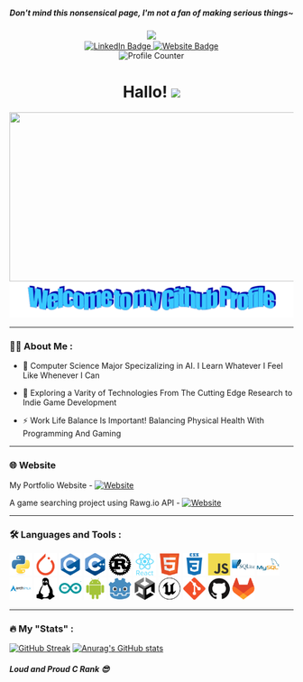 <div id="header" align="center">
  <h5>Don't mind this nonsensical page, I'm not a fan of making serious things~</h5>
  <!-- Funny gif -->
  <img src="https://i.giphy.com/media/v1.Y2lkPTc5MGI3NjExZXhiOXRoNWVjcWZqamw5OTZnbWVwaTV5Yjg4N3pzY2YzZDJ2ZWkzOSZlcD12MV9pbnRlcm5hbF9naWZfYnlfaWQmY3Q9Zw/l0MYQOl03dI0EfNE4/giphy.gif" width="100"/>

<!-- Buttons to my socials -->

<div id="badges">
    <a href="https://www.linkedin.com/in/ryan-yan-b296a4205/">
      <img src="https://img.shields.io/badge/LinkedIn-blue?style=for-the-badge&logo=linkedin&logoColor=white" alt="LinkedIn Badge"/>
    </a>
    <a href="https://madrobot9182.github.io/">
      <img src="https://img.shields.io/website?style=for-the-badge&logo=github&logoColor=white&url=https://madrobot9182.github.io/" alt="Website Badge"/>
    </a>
  </div>

<!-- Profile view Counter -->

<img src="https://komarev.com/ghpvc/?username=Madrobot9182&style=flat-square&color=blue" alt="Profile Counter"/>

<!-- hey there -->

<h1>
    Hallo!
    <img src="https://media.giphy.com/media/hvRJCLFzcasrR4ia7z/giphy.gif" width="30px"/>
  </h1>
</div>

<!-- Zainy Border -->
<div align="center">
  <img src="https://i.giphy.com/media/v1.Y2lkPTc5MGI3NjExanRwdXF4aDd1emQydWF2OGY5OTJ2bnptZXFsd2kyOTNwMTA1aDllcSZlcD12MV9pbnRlcm5hbF9naWZfYnlfaWQmY3Q9Zw/xT1XGTn7JyRkjE2y3K/giphy.gif" width="600" height="300">
</div>

<div align="center">
  <img src="images/welcome.png?raw=true" style="max-width: 100%;" alt="Welcome to my Github Profile" />
</div>


---

### :technologist: About Me :

<!-- Basic Bulliten Board -->

- :telescope: Computer Science Major Specizalizing in AI. I Learn Whatever I Feel Like Whenever I Can

- :seedling: Exploring a Varity of Technologies From The Cutting Edge Research to Indie Game Development

- :zap: Work Life Balance Is Important! Balancing Physical Health With Programming And Gaming 

---

### :globe_with_meridians: Website

My Portfolio Website - [![Website](https://img.shields.io/website-up-down-green-red/http/shields.io.svg)](https://madrobot9182.github.io/)

A game searching project using Rawg.io API - [![Website](https://img.shields.io/website-up-down-green-red/http/shields.io.svg)](https://react-game-hub-dusky.vercel.app/)

---

### :hammer_and_wrench: Languages and Tools :

<!-- https://github.com/devicons/devicon/tree/master -->

<div>
  <img src="https://github.com/devicons/devicon/blob/master/icons/python/python-original.svg" title="Python" alt="Python" width="40" height="40"/> 
  <img src="https://github.com/devicons/devicon/blob/master/icons/pytorch/pytorch-original.svg" title="Pytorch" alt="Pytorch" width="40" height="40"/> 
  <img src="https://github.com/devicons/devicon/blob/master/icons/c/c-original.svg" title="C" alt="C" width="40" height="40"/> 
  <img src="https://github.com/devicons/devicon/blob/master/icons/cplusplus/cplusplus-original.svg" title="Cpp" alt="Cpp" width="40" height="40"/> 
  <img src="https://github.com/devicons/devicon/blob/master/icons/rust/rust-original.svg" title="Rust" alt="Rust" width="40" height="40"/> 
  <img src="https://github.com/devicons/devicon/blob/master/icons/react/react-original-wordmark.svg" title="React" alt="React" width="40" height="40"/> 
  <img src="https://github.com/devicons/devicon/blob/master/icons/html5/html5-original.svg" title="HTML5" alt="HTML" width="40" height="40"/> 
  <img src="https://github.com/devicons/devicon/blob/master/icons/css3/css3-plain-wordmark.svg"  title="CSS3" alt="CSS" width="40" height="40"/> 
  <img src="https://github.com/devicons/devicon/blob/master/icons/javascript/javascript-original.svg" title="JavaScript" alt="JavaScript" width="40" height="40"/> 
  <img src="https://github.com/devicons/devicon/blob/master/icons/sqlite/sqlite-original-wordmark.svg" title="SQLite"  alt="SQLite" width="40" height="40"/> 
  <img src="https://github.com/devicons/devicon/blob/master/icons/mysql/mysql-original-wordmark.svg" title="MySQL"  alt="MySQL" width="40" height="40"/> 
  <img src="https://github.com/devicons/devicon/blob/master/icons/archlinux/archlinux-original-wordmark.svg" title="Arch Linux"  alt="Arch Linux" width="40" height="40"/> 
  <img src="https://github.com/devicons/devicon/blob/master/icons/linux/linux-plain.svg" title="Linux"  alt="Linux" width="40" height="40"/> 
  <img src="https://github.com/devicons/devicon/blob/master/icons/arduino/arduino-original.svg" title="Arduino" alt="Arduino" width="40" height="40"/> 
  <img src="https://github.com/devicons/devicon/blob/master/icons/android/android-plain.svg" title="Android" alt="Android" width="40" height="40"/> 
  <img src="https://github.com/devicons/devicon/blob/master/icons/godot/godot-original.svg" title="Godot" alt="Godot" width="40" height="40"/> 
  <img src="https://github.com/devicons/devicon/blob/master/icons/unity/unity-original.svg" title="Unity" alt="Unity" width="40" height="40"/> 
  <img src="https://github.com/devicons/devicon/blob/master/icons/unrealengine/unrealengine-original.svg" title="Unreal" alt="Unreal" width="40" height="40"/> 
  <img src="https://github.com/devicons/devicon/blob/master/icons/git/git-original.svg" title="Git"  alt="Git" width="40" height="40"/> 
  <img src="https://github.com/devicons/devicon/blob/master/icons/github/github-original.svg" title="Github"  alt="Github" width="40" height="40"/> 
  <img src="https://github.com/devicons/devicon/blob/master/icons/gitlab/gitlab-original.svg" title="Gitlab"  alt="Gitlab" width="40" height="40"/> 

</div>

---

### :fire: My "Stats" :

<!-- https://github.com/anuraghazra/github-readme-stats -->

[![GitHub Streak](http://github-readme-streak-stats.herokuapp.com?user=Madrobot9182&theme=dark&background=000000)](https://git.io/streak-stats)
[![Anurag's GitHub stats](https://github-readme-stats.vercel.app/api?username=Madrobot9182)](https://github.com/anuraghazra/github-readme-stats) <h5>Loud and Proud C Rank :sunglasses:</h5>

<!-- [![Top Langs](https://github-readme-stats.vercel.app/api/top-langs/?username=Madrobot9182&layout=compact&theme=vision-friendly-dark)](https://github.com/anuraghazra/github-readme-stats) -->
